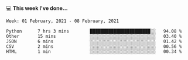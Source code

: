💻 **This week I've done...**

<!--START_SECTION:waka-->
```text
Week: 01 February, 2021 - 08 February, 2021

Python      7 hrs 3 mins        ███████████████████████░░   94.08 % 
Other       15 mins             ░░░░░░░░░░░░░░░░░░░░░░░░░   03.40 % 
JSON        6 mins              ░░░░░░░░░░░░░░░░░░░░░░░░░   01.42 % 
CSV         2 mins              ░░░░░░░░░░░░░░░░░░░░░░░░░   00.56 % 
HTML        1 min               ░░░░░░░░░░░░░░░░░░░░░░░░░   00.34 %
```
<!--END_SECTION:waka-->
